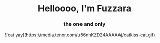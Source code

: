 <h1 align="center">Helloooo, I'm Fuzzara</h1>
<h3 align="center">the one and only</h3>
![cat yay](https://media.tenor.com/u56nhKZD24AAAAAj/catkiss-cat.gif)
